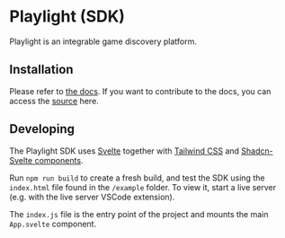 # Playlight (SDK)
Playlight is an integrable game discovery platform.

## Installation
Please refer to [the docs](https://playlight.dev/docs).
If you want to contribute to the docs, you can access the [source](https://github.com/therealPaulPlay/Playlight-Site/blob/main/src/routes/docs/%2Bpage.svelte) here.

## Developing

The Playlight SDK uses [Svelte](https://svelte.dev) together with [Tailwind CSS](https://tailwindcss.com/) and [Shadcn-Svelte components](https://next.shadcn-svelte.com/).

Run `npm run build` to create a fresh build, and test the SDK using the `index.html` file found in the `/example` folder. 
To view it, start a live server (e.g. with the live server VSCode extension).

The `index.js` file is the entry point of the project and mounts the main `App.svelte` component.